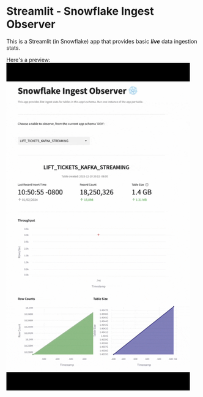 # Streamlit - Snowflake Ingest Observer

This is a Streamlit (in Snowflake) app that provides basic ***live*** data ingestion stats.

Here's a preview: 
![](https://github.com/sfc-gh-vshiv/snowflake-ingest-observer/blob/main/snowflake-ingest-observer.gif)